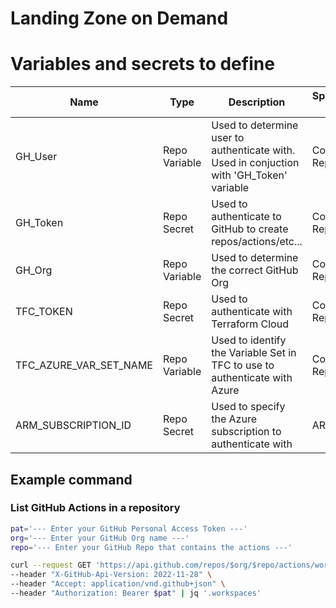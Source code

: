# Landing Zone on Demand

# Variables and secrets to define 

| Name | Type | Description | Specified In |
| ---- | ---- | ----------- | ------------ | 
| GH_User | Repo Variable  | Used to determine user to authenticate with.  Used in conjuction with 'GH_Token' variable | Core Repo |
| GH_Token | Repo Secret | Used to authenticate to GitHub to create repos/actions/etc... | Core Repo |
| GH_Org | Repo Variable | Used to determine the correct GitHub Org | Core Repo |
| TFC_TOKEN | Repo Secret | Used to authenticate with Terraform Cloud | Core Repo |
| TFC_AZURE_VAR_SET_NAME | Repo Variable | Used to identify the Variable Set in TFC to use to authenticate with Azure | Core Repo |
| ARM_SUBSCRIPTION_ID | Repo Secret | Used to specify the Azure subscription to authenticate with | ARM | Core Repo |



## Example command

### List GitHub Actions in a repository

```bash
pat='--- Enter your GitHub Personal Access Token ---'
org='--- Enter your GitHub Org name ---'
repo='--- Enter your GitHub Repo that contains the actions ---'

curl --request GET 'https://api.github.com/repos/$org/$repo/actions/workflows' \
--header "X-GitHub-Api-Version: 2022-11-28" \
--header "Accept: application/vnd.github+json" \
--header "Authorization: Bearer $pat" | jq '.workspaces'
```

